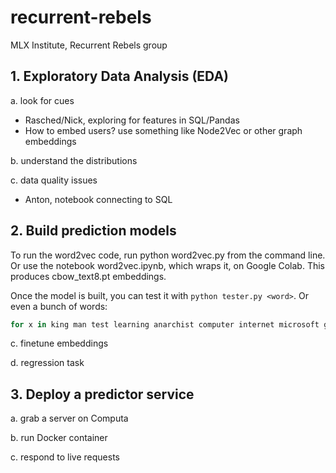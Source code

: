# recurrent-rebels

MLX Institute, Recurrent Rebels group

## 1. Exploratory Data Analysis (EDA)

a. look for cues

- Rasched/Nick, exploring for features in SQL/Pandas
- How to embed users? use something like Node2Vec or other graph embeddings

b. understand the distributions

c. data quality issues

- Anton, notebook connecting to SQL

## 2. Build prediction models

To run the word2vec code, run python word2vec.py from the command line. Or use the notebook word2vec.ipynb, which wraps it, on Google Colab. This produces cbow_text8.pt embeddings.

Once the model is built, you can test it with `python tester.py <word>`. Or even a bunch of words:

```bash
for x in king man test learning anarchist computer internet microsoft google hacker nonsense; do python tester.py $x; done
```

c. finetune embeddings

d. regression task

## 3. Deploy a predictor service

a. grab a server on Computa

b. run Docker container

c. respond to live requests
